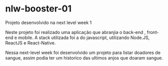 # nlw-booster-01
Projeto desenvolvido na next level week 1

Neste projeto foi realizado uma aplicação que abranjia o back-end , front-end e mobile.
A stack utilizada foi a do javascript, utilizando Node.JS, ReactJS e React-Native.

Nessa next-level week foi desenvolvido um projeto para listar doadores de sangue, assim podia ter um historico das ultimos anjos que doaram sangue.

